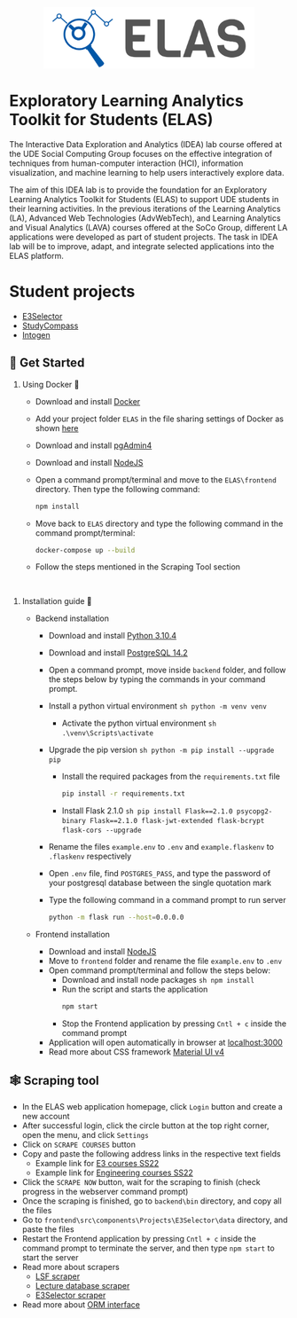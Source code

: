 <p align="center">
<a href="https://www.uni-due.de/soco/teaching/courses/lab-idea-ss21.php" target="_blank" rel="noopener noreferrer">
<img height="110px" src="img/cover.png" alt="re-frame logo">
</a>
</p>

# Exploratory Learning Analytics Toolkit for Students (ELAS)

The Interactive Data Exploration and Analytics (IDEA) lab course offered at the UDE Social Computing Group focuses on the effective integration of techniques from human-computer interaction (HCI), information visualization, and machine learning to help users interactively explore data.

The aim of this IDEA lab is to provide the foundation for an Exploratory Learning Analytics Toolkit for Students (ELAS) to support UDE students in their learning activities. In the previous iterations of the Learning Analytics (LA), Advanced Web Technologies (AdvWebTech), and Learning Analytics and Visual Analytics (LAVA) courses offered at the SoCo Group, different LA applications were developed as part of student projects. The task in IDEA lab will be to improve, adapt, and integrate selected applications into the ELAS platform.

# Student projects

- [E3Selector](https://github.com/ude-soco/ELAS/tree/main/frontend/src/components/Projects/E3Selector)
- [StudyCompass](https://github.com/ude-soco/ELAS/tree/main/frontend/src/components/Projects/StudyCompass)
- [Intogen](https://github.com/ude-soco/ELAS/tree/main/frontend/src/components/Projects/Intogen)

## 🚀 Get Started

1. Using Docker 🐳

   - Download and install [Docker](https://www.docker.com/products/docker-desktop)

   - Add your project folder `ELAS` in the file sharing settings of Docker as shown [here](img/docker-issue-windows.jpg)

   - Download and install [pgAdmin4](https://www.pgadmin.org/download/pgadmin-4-windows/)
   - Download and install [NodeJS](https://nodejs.org/en/)

   - Open a command prompt/terminal and move to the `ELAS\frontend` directory. Then type the following command:

     ```sh
     npm install
     ```

   - Move back to `ELAS` directory and type the following command in the command prompt/terminal:

     ```sh
     docker-compose up --build
     ```

   - Follow the steps mentioned in the Scraping Tool section

<br/>

1. Installation guide 🔨

   - Backend installation

     - Download and install [Python 3.10.4](https://www.python.org/downloads/)
     - Download and install [PostgreSQL 14.2](https://www.enterprisedb.com/downloads/postgres-postgresql-downloads)
     - Open a command prompt, move inside `backend` folder, and follow the steps below by typing the commands in your command prompt.
     - Install a python virtual environment
       `sh python -m venv venv `
       - Activate the python virtual environment
         `sh .\venv\Scripts\activate `
     - Upgrade the pip version
       `sh python -m pip install --upgrade pip `
       - Install the required packages from the `requirements.txt` file
         ```sh
         pip install -r requirements.txt
         ```
       - Install Flask 2.1.0
         `sh pip install Flask==2.1.0 psycopg2-binary Flask==2.1.0 flask-jwt-extended flask-bcrypt flask-cors --upgrade `
     - Rename the files `example.env` to `.env` and `example.flaskenv` to `.flaskenv` respectively
     - Open `.env` file, find `POSTGRES_PASS`, and type the password of your postgresql database between the single quotation mark
     - Type the following command in a command prompt to run server

       ```sh
       python -m flask run --host=0.0.0.0
       ```

   - Frontend installation

     - Download and install [NodeJS](https://nodejs.org/en/)
     - Move to `frontend` folder and rename the file `example.env` to `.env`
     - Open command prompt/terminal and follow the steps below:
       - Download and install node packages
         `sh npm install `
       - Run the script and starts the application
         ```sh
         npm start
         ```
       - Stop the Frontend application by pressing `Cntl + c` inside the command prompt
     - Application will open automatically in browser at [localhost:3000](http://localhost:3000)
     - Read more about CSS framework [Material UI v4](https://v4.mui.com/getting-started/installation/)

## 🕸️ Scraping tool

- In the ELAS web application homepage, click `Login` button and create a new account
- After successful login, click the circle button at the top right corner, open the menu, and click `Settings`
- Click on `SCRAPE COURSES` button
- Copy and paste the following address links in the respective text fields
  - Example link for [E3 courses SS22](https://campus.uni-due.de/lsf/rds?state=wtree&search=1&trex=step&root120221=303720%7C306477%7C306534&P.vx=kurz)
  - Example link for [Engineering courses SS22](https://campus.uni-due.de/lsf/rds?state=wtree&search=1&trex=step&root120221=303720%7C306861%7C305477&P.vx=kurz)
- Click the `SCRAPE NOW` button, wait for the scraping to finish (check progress in the webserver command prompt)
- Once the scraping is finished, go to `backend\bin` directory, and copy all the files
- Go to `frontend\src\components\Projects\E3Selector\data` directory, and paste the files
- Restart the Frontend application by pressing `Cntl + c` inside the command prompt to terminate the server, and then type `npm start` to start the server
- Read more about scrapers
  - [LSF scraper](backend\scrapers\lsf_scraper\README.md)
  - [Lecture database scraper](backend\scrapers\vdb_scraper\README.md)
  - [E3Selector scraper](frontend\src\components\Projects\E3Selector\README.md)
- Read more about [ORM interface](backend\orm_interface\README.md)
